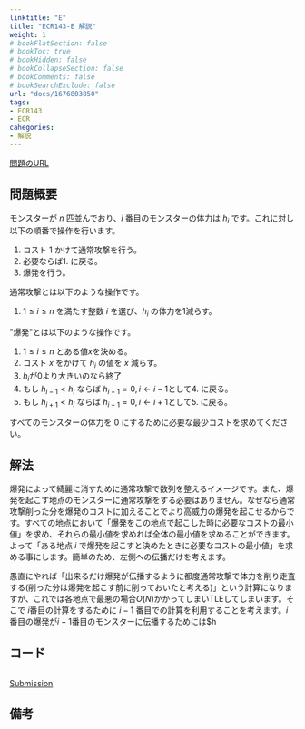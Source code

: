 ```yaml
---
linktitle: "E"
title: "ECR143-E 解説"
weight: 1
# bookFlatSection: false
# bookToc: true
# bookHidden: false
# bookCollapseSection: false
# bookComments: false
# bookSearchExclude: false
url: "docs/1676803850"
tags:
- ECR143
- ECR
cahegories:
- 解説
---
```


[問題のURL](https://codeforces.com/contest/1795/problem/E)

## 問題概要

モンスターが $n$ 匹並んでおり、$i$ 番目のモンスターの体力は $h_i$ です。これに対し以下の順番で操作を行います。

1. コスト $1$ かけて通常攻撃を行う。
2. 必要ならば1. に戻る。
3. 爆発を行う。

通常攻撃とは以下のような操作です。

1. $1\leq i \leq n$ を満たす整数 $i$ を選び、$h_i$ の体力を$1$減らす。

"爆発"とは以下のような操作です。

1. $1\leq i \leq n$ とある値$x$を決める。
2. コスト $x$ をかけて $h_i$ の値を $x$ 減らす。
3. $h_i$が$0$より大きいのなら終了
4. もし $h_{i-1}<h_{i}$ ならば $h_{i-1}=0, i \leftarrow i-1$として4. に戻る。
5. もし $h_{i+1}<h_{i}$ ならば $h_{i+1}=0, i \leftarrow i+1$として5. に戻る。

すべてのモンスターの体力を $0$ にするために必要な最少コストを求めてください。

## 解法

爆発によって綺麗に消すために通常攻撃で数列を整えるイメージです。また、爆発を起こす地点のモンスターに通常攻撃をする必要はありません。なぜなら通常攻撃削った分を爆発のコストに加えることでより高威力の爆発を起こせるからです。すべての地点において「爆発をこの地点で起こした時に必要なコストの最小値」を求め、それらの最小値を求めれば全体の最小値を求めることができます。よって「ある地点 $i$ で爆発を起こすと決めたときに必要なコストの最小値」を求める事にします。簡単のため、左側への伝播だけを考えます。

愚直にやれば「出来るだけ爆発が伝播するように都度通常攻撃で体力を削り走査する(削った分は爆発を起こす前に削っておいたと考える)」という計算になりますが、これでは各地点で最悪の場合$O(N)$かかってしまいTLEしてしまいます。そこで $i$番目の計算をするために $i-1$ 番目での計算を利用することを考えます。$i$番目の爆発が$i-1$番目のモンスターに伝播するためには$h


## コード

```cpp

```
[Submission]()
## 備考
